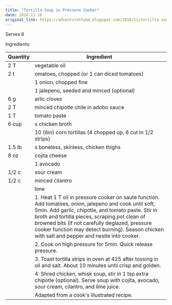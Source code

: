 ```yaml
---
title: "Tortilla Soup in Pressure Cooker"
date: 2018-11-16
original_link: https://adventurethyme.blogspot.com/2018/11/tortilla-soup-in-pressure-cooker.html
---
```


Serves 6  
  
Ingredients:

| Quantity | Ingredient |
| -------- | ---------- |
| 2 T | vegetable oil |
| 2 t | omatoes, chopped (or 1 can diced tomatoes) |
|  | 1 onion, chopped fine |
|  | 1 jalepeno, seeded and minced (optional) |
| 6 g | arlic cloves |
| 2 T | minced chipotle chile in adobo sauce |
| 1 T | tomato paste |
| 6 cup | s chicken broth |
|  | 10 (6in) corn tortillas (4 chopped up, 6 cut in 1/2 strips) |
| 1.5 lb | s boneless, skinless, chicken thighs |
| 8 oz | cojita cheese |
|  | 1 avocado |
| 1/2 c | sour cream |
| 1/2 c | minced cilantro |
|  | lime |
|  | 1\. Heat 1 T oil in pressure cooker on saute function. Add tomatoes, onion, jalepeno and cook until soft, 5min. Add garlic, chipotle, and tomato paste. Stir in broth and tortilla pieces, scraping pot clean of browned bits (if not carefully deglazed, pressure cooker function may detect burning). Season chicken with salt and pepper and nestle into cooker. |
|  | 2\. Cook on high pressure for 5min. Quick release pressure. |
|  | 3\. Toast tortilla strips in oven at 425 after tossing in oil and salt. About 10 minutes until crisp and golden. |
|  | 4\. Shred chicken, whisk soup, stir in 1 tsp extra chipotle (optional). Serve soup with cojita, avocado, sour cream, cilantro, and lime juice. |
|  | Adapted from a cook's illustrated recipe. |


